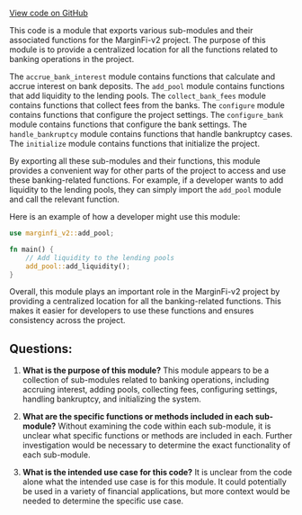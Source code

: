 [View code on GitHub](https://github.com/mrgnlabs/marginfi-v2/programs/marginfi/src/instructions/marginfi_group/mod.rs)

This code is a module that exports various sub-modules and their associated functions for the MarginFi-v2 project. The purpose of this module is to provide a centralized location for all the functions related to banking operations in the project. 

The `accrue_bank_interest` module contains functions that calculate and accrue interest on bank deposits. The `add_pool` module contains functions that add liquidity to the lending pools. The `collect_bank_fees` module contains functions that collect fees from the banks. The `configure` module contains functions that configure the project settings. The `configure_bank` module contains functions that configure the bank settings. The `handle_bankruptcy` module contains functions that handle bankruptcy cases. The `initialize` module contains functions that initialize the project.

By exporting all these sub-modules and their functions, this module provides a convenient way for other parts of the project to access and use these banking-related functions. For example, if a developer wants to add liquidity to the lending pools, they can simply import the `add_pool` module and call the relevant function. 

Here is an example of how a developer might use this module:

```rust
use marginfi_v2::add_pool;

fn main() {
    // Add liquidity to the lending pools
    add_pool::add_liquidity();
}
```

Overall, this module plays an important role in the MarginFi-v2 project by providing a centralized location for all the banking-related functions. This makes it easier for developers to use these functions and ensures consistency across the project.
## Questions: 
 1. **What is the purpose of this module?**
   This module appears to be a collection of sub-modules related to banking operations, including accruing interest, adding pools, collecting fees, configuring settings, handling bankruptcy, and initializing the system.

2. **What are the specific functions or methods included in each sub-module?**
   Without examining the code within each sub-module, it is unclear what specific functions or methods are included in each. Further investigation would be necessary to determine the exact functionality of each sub-module.

3. **What is the intended use case for this code?**
   It is unclear from the code alone what the intended use case is for this module. It could potentially be used in a variety of financial applications, but more context would be needed to determine the specific use case.